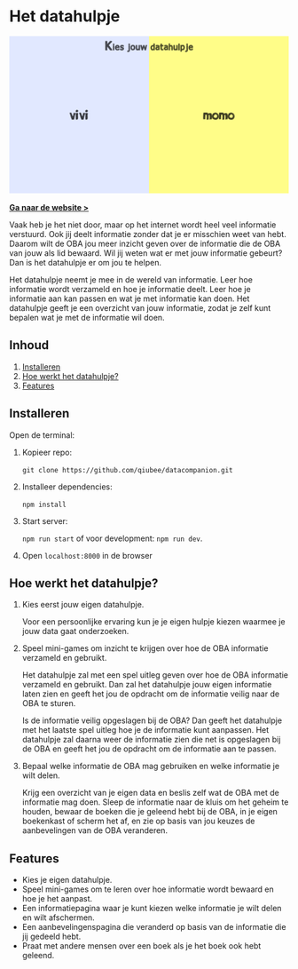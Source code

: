 # Het datahulpje

![Preview datahulpje website](images/datahulpje.png)

[**Ga naar de website >**](https://qiubee.github.io/datacompanion/)

Vaak heb je het niet door, maar op het internet wordt heel veel informatie verstuurd. Ook jij deelt informatie zonder dat je er misschien weet van hebt. Daarom wilt de OBA jou meer inzicht geven over de informatie die de OBA van jouw als lid bewaard. Wil jij weten wat er met jouw informatie gebeurt? Dan is het datahulpje er om jou te helpen.

Het datahulpje neemt je mee in de wereld van informatie. Leer hoe informatie wordt verzameld en hoe je informatie deelt. Leer hoe je informatie aan kan passen en wat je met informatie kan doen. Het datahulpje geeft je een overzicht van jouw informatie, zodat je zelf kunt bepalen wat je met de informatie wil doen.

## Inhoud

1. [Installeren](#installeren)
2. [Hoe werkt het datahulpje?](#hoe-werkt-het-datahulpje)
3. [Features](#features)

## Installeren

Open de terminal:

1. Kopieer repo:

    `git clone https://github.com/qiubee/datacompanion.git`

2. Installeer dependencies:

    `npm install`

3. Start server:

    `npm run start` of voor development: `npm run dev`.

4. Open `localhost:8000` in de browser

## Hoe werkt het datahulpje?

1. Kies eerst jouw eigen datahulpje.
  
    Voor een persoonlijke ervaring kun je je eigen hulpje kiezen waarmee je jouw data gaat onderzoeken.

2. Speel mini-games om inzicht te krijgen over hoe de OBA informatie verzameld en gebruikt.

    Het datahulpje zal met een spel uitleg geven over hoe de OBA informatie verzameld en gebruikt. Dan zal het datahulpje jouw eigen informatie laten zien en geeft het jou de opdracht om de informatie veilig naar de OBA te sturen.

    Is de informatie veilig opgeslagen bij de OBA? Dan geeft het datahulpje met het laatste spel uitleg hoe je de informatie kunt aanpassen. Het datahulpje zal daarna weer de informatie zien die net is opgeslagen bij de OBA en geeft het jou de opdracht om de informatie aan te passen.

3. Bepaal welke informatie de OBA mag gebruiken en welke informatie je wilt delen.

    Krijg een overzicht van je eigen data en beslis zelf wat de OBA met de informatie mag doen. Sleep de informatie naar de kluis om het geheim te houden, bewaar de boeken die je geleend hebt bij de OBA, in je eigen boekenkast of scherm het af, en zie op basis van jou keuzes de aanbevelingen van de OBA veranderen.

## Features

* Kies je eigen datahulpje.
* Speel mini-games om te leren over hoe informatie wordt bewaard en hoe je het aanpast.
* Een informatiepagina waar je kunt kiezen welke informatie je wilt delen en wilt afschermen.
* Een aanbevelingenspagina die veranderd op basis van de informatie die jij gedeeld hebt.
* Praat met andere mensen over een boek als je het boek ook hebt geleend.



<!-- What external data source is featured in your project and what are its properties 🌠 -->

<!-- Maybe a checklist of done stuff and stuff still on your wishlist? ✅ -->

<!-- How about a license here? 📜 (or is it a licence?) 🤷 -->
